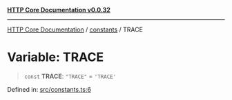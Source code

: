 [**HTTP Core Documentation v0.0.32**](../../README.md)

***

[HTTP Core Documentation](../../modules.md) / [constants](../README.md) / TRACE

# Variable: TRACE

> `const` **TRACE**: `"TRACE"` = `'TRACE'`

Defined in: [src/constants.ts:6](https://github.com/stonemjs/http-core/blob/680e946aeb5100b42b4836417719aba730586478/src/constants.ts#L6)
